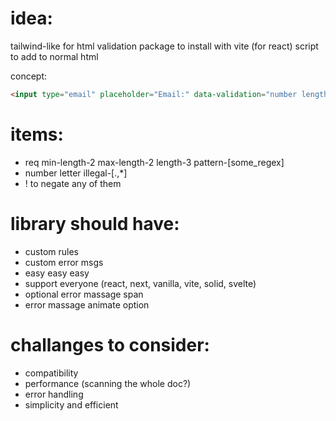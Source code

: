 

# idea:

tailwind-like for html validation
package to install with vite (for react)
script to add to normal html

concept:
```html
<input type="email" placeholder="Email:" data-validation="number length-[9] req"/>
```


# items:
- req min-length-2 max-length-2 length-3 pattern-[some_regex] 
- number letter illegal-[.,*]
- ! to negate any of them


# library should have:
- custom rules 
- custom error msgs
- easy easy easy
- support everyone (react, next, vanilla, vite, solid, svelte)
- optional error massage span
- error massage animate option

# challanges to consider:

- compatibility
- performance (scanning the whole doc?)
- error handling
- simplicity and efficient
